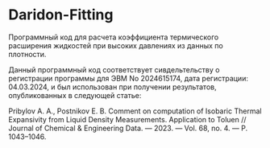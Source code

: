 # Daridon-Fitting
Программный код для расчета коэффициента термического расширения жидкостей при высоких давлениях из данных по плотности.

Данный программный код соответствует сивдельтельству о регистрации программы для ЭВМ No 2024615174, дата регистрации: 04.03.2024, и был использован при получении результатов, опубликованных в следующей статье:

Pribylov A. A., Postnikov E. B. Comment on computation of Isobaric Thermal Expansivity from Liquid Density Measurements. Application to Toluen // Journal of Chemical & Engineering Data. — 2023. — Vol. 68, no. 4. — P. 1043–1046.
